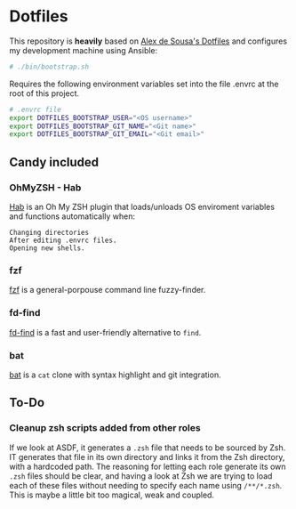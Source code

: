 # Dotfiles

This repository is **heavily** based on [Alex de Sousa's Dotfiles](https://github.com/alexdesousa/dotfiles) and configures my development machine using Ansible:

```sh
# ./bin/bootstrap.sh
```

Requires the following environment variables set into the file .envrc at the root of this project.

```sh
# .envrc file
export DOTFILES_BOOTSTRAP_USER="<OS username>"
export DOTFILES_BOOTSTRAP_GIT_NAME="<Git name>"
export DOTFILES_BOOTSTRAP_GIT_EMAIL="<Git email>"
```

## Candy included

### OhMyZSH - Hab

[Hab](https://github.com/alexdesousa/hab) is an Oh My ZSH plugin that loads/unloads OS enviroment variables and functions automatically when:

    Changing directories
    After editing .envrc files.
    Opening new shells.

### fzf

[fzf](https://github.com/junegunn/fzf) is a general-porpouse command line fuzzy-finder.

### fd-find

[fd-find](https://github.com/sharkdp/fd) is a fast and user-friendly alternative to `find`.

### bat

[bat](https://github.com/sharkdp/bat) is a `cat` clone with syntax highlight and git integration.


## To-Do

### Cleanup zsh scripts added from other roles

If we look at ASDF, it generates a `.zsh` file that needs to be sourced by Zsh. IT generates that file in its own directory and links it from the Zsh directory, with a hardcoded path. The reasoning for letting each role generate its own `.zsh` files should be clear, and having a look at Zsh we are trying to load each of these files
without needing to specify each name using `/**/*.zsh`. This is maybe a little bit too magical, weak and coupled.